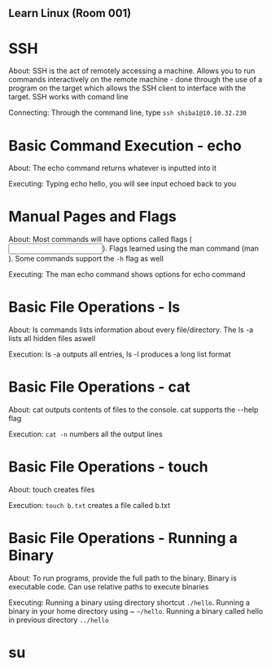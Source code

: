 ## Learn Linux (Room 001)

# SSH

About: SSH is the act of remotely accessing a machine. Allows you to run commands interactively on the remote machine - done through the use of a program on the target which allows the SSH client to interface with the target. SSH works with comand line

Connecting: Through the command line, type `ssh shiba1@10.10.32.230`

# Basic Command Execution - echo

About: The echo command returns whatever is inputted into it

Executing: Typing echo hello, you will see input echoed back to you

# Manual Pages and Flags

About: Most commands will have options called flags (<command> <flag> <input>). Flags learned using the man command (man <command>). Some commands support the `-h` flag as well

Executing: The man echo command shows options for echo command

# Basic File Operations - ls

About: ls commands lists information about every file/directory. The ls -a lists all hidden files aswell

Execution: ls -a outputs all entries, ls -l produces a long list format

# Basic File Operations - cat

About: cat outputs contents of files to the console. cat supports the --help flag

Execution: `cat -n` numbers all the output lines

# Basic File Operations - touch

About: touch creates files

Execution: `touch b.txt` creates a file called b.txt

# Basic File Operations - Running a Binary

About: To run programs, provide the full path to the binary. Binary is executable code. Can use relative paths to execute binaries

Executing: 
Running a binary using directory shortcut `./hello`. 
Running a binary in your home directory using ~ `~/hello`. 
Running a binary called hello in previous directory `../hello`

# su



